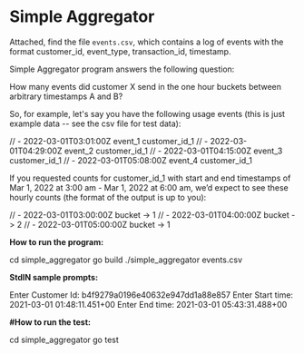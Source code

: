 # Simple Aggregator

Attached, find the file `events.csv`, which contains a log of events with the
format customer\_id, event\_type, transaction\_id, timestamp.

Simple Aggregator program answers the following question:

How many events did customer X send in the one hour buckets between arbitrary timestamps A and B?

So, for example, let's say you have the following usage events (this is just example data -- see the csv file for test data):

// - 2022-03-01T03:01:00Z event_1 customer_id_1
// - 2022-03-01T04:29:00Z event_2 customer_id_1
// - 2022-03-01T04:15:00Z event_3 customer_id_1
// - 2022-03-01T05:08:00Z event_4 customer_id_1

If you requested counts for customer_id_1 with start and end timestamps of Mar 1, 2022 at 3:00 am - Mar 1, 2022 at 6:00 am, we’d expect to see these hourly counts (the format of the output is up to you):

// - 2022-03-01T03:00:00Z bucket -> 1
// - 2022-03-01T04:00:00Z bucket -> 2
// - 2022-03-01T05:00:00Z bucket -> 1


**How to run the program:**

cd simple_aggregator
go build
./simple_aggregator events.csv

**StdIN sample prompts:**

Enter Customer Id: b4f9279a0196e40632e947dd1a88e857
Enter Start time: 2021-03-01 01:48:11.451+00
Enter End time: 2021-03-01 05:43:31.488+00

**#How to run the test:**

cd simple_aggregator
go test
